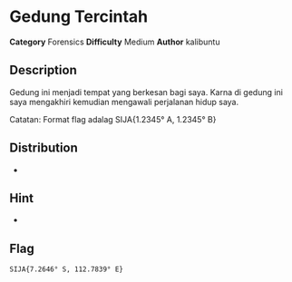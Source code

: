 # Gedung Tercintah
**Category** Forensics
**Difficulty** Medium
**Author** kalibuntu


## Description

Gedung ini menjadi tempat yang berkesan bagi saya.
Karna di gedung ini saya mengakhiri kemudian mengawali perjalanan hidup saya.

Catatan: Format flag adalag SIJA{1.2345° A, 1.2345° B}

## Distribution

-

## Hint

- 

## Flag

```
SIJA{7.2646° S, 112.7839° E}
```
